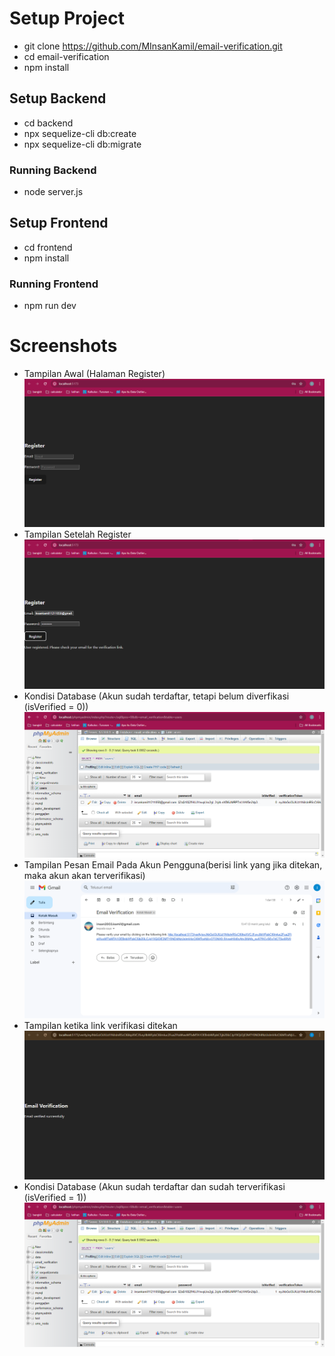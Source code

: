 # Setup Project
- git clone https://github.com/MInsanKamil/email-verification.git
- cd email-verification
- npm install
  
## Setup Backend
- cd backend
- npx sequelize-cli db:create
- npx sequelize-cli db:migrate

### Running Backend
- node server.js

## Setup Frontend
- cd frontend
- npm install

### Running Frontend
- npm run dev

# Screenshots
- Tampilan Awal (Halaman Register)
  ![Alt text](images/Screenshot(779).png)
- Tampilan Setelah Register
  ![Alt text](images/Screenshot(780).png)
- Kondisi Database (Akun sudah terdaftar, tetapi belum diverfikasi (isVerified = 0))
  ![Alt text](images/Screenshot(781).png)
- Tampilan Pesan Email Pada Akun Pengguna(berisi link yang jika ditekan, maka akun akan terverifikasi)
  ![Alt text](images/Screenshot(782).png)
- Tampilan ketika link verifikasi ditekan
  ![Alt text](images/Screenshot(783).png)
- Kondisi Database (Akun sudah terdaftar dan sudah terverifikasi (isVerified = 1))
  ![Alt text](images/Screenshot(784).png)
  
